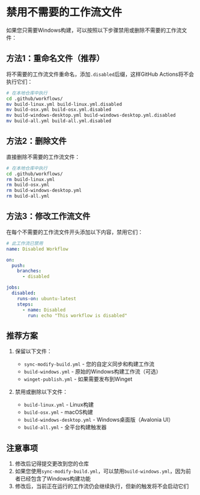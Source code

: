 # 禁用不需要的工作流文件

如果您只需要Windows构建，可以按照以下步骤禁用或删除不需要的工作流文件：

## 方法1：重命名文件（推荐）

将不需要的工作流文件重命名，添加`.disabled`后缀，这样GitHub Actions将不会执行它们：

```bash
# 在本地仓库中执行
cd .github/workflows/
mv build-linux.yml build-linux.yml.disabled
mv build-osx.yml build-osx.yml.disabled
mv build-windows-desktop.yml build-windows-desktop.yml.disabled
mv build-all.yml build-all.yml.disabled
```

## 方法2：删除文件

直接删除不需要的工作流文件：

```bash
# 在本地仓库中执行
cd .github/workflows/
rm build-linux.yml
rm build-osx.yml
rm build-windows-desktop.yml
rm build-all.yml
```

## 方法3：修改工作流文件

在每个不需要的工作流文件开头添加以下内容，禁用它们：

```yaml
# 此工作流已禁用
name: Disabled Workflow

on:
  push:
    branches:
      - disabled

jobs:
  disabled:
    runs-on: ubuntu-latest
    steps:
      - name: Disabled
        run: echo "This workflow is disabled"
```

## 推荐方案

1. 保留以下文件：
   - `sync-modify-build.yml` - 您的自定义同步和构建工作流
   - `build-windows.yml` - 原始的Windows构建工作流（可选）
   - `winget-publish.yml` - 如果需要发布到Winget

2. 禁用或删除以下文件：
   - `build-linux.yml` - Linux构建
   - `build-osx.yml` - macOS构建
   - `build-windows-desktop.yml` - Windows桌面版（Avalonia UI）
   - `build-all.yml` - 全平台构建触发器

## 注意事项

1. 修改后记得提交更改到您的仓库
2. 如果您使用`sync-modify-build.yml`，可以禁用`build-windows.yml`，因为前者已经包含了Windows构建功能
3. 修改后，当前正在运行的工作流仍会继续执行，但新的触发将不会启动它们